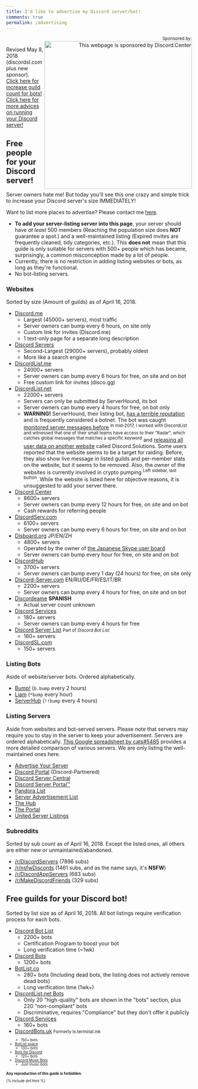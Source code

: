 ```yaml
---
title: I'd like to advertise my Discord server/bot!
comments: true
permalink: /advertising
---
```


<meta name="og:title" content="I'd like to advertise my Discord server/bot!">
<meta name="og:description" content="Need people for your Discord server? Need guilds for your Discord bots? This guide introduces various ways to achieve your goal!">

<p align="right"><small>Sponsored by:</small><br />
<a href="https://discord.center/?a=cod4xXUltltp"><img src="https://cdn.discordapp.com/attachments/443377744143974420/443405967254618123/dcad.png" alt="This webpage is sponsored by Discord.Center" width="400" align="right" /></a></p>

Revised May 8, 2018 (discordsl.com plus new sponsor).<br />[Click here for increase guild count for bots!](#free-guilds-for-your-discord-bot)<br />[Click here for more advices on running your Discord server!](./discord-server-guide)
## Free people for your Discord server!

Server owners hate me! But today you'll see this one crazy and simple trick to increase your Discord server's size IMMEDIATELY!

Want to list more places to advertise? Please contact me [here](https://discord.gg/013MqTM1p1qm52VcZ).

* **To add your server-listing server into this page**, your server should have *at least* 500 members (Reaching the population size does **NOT** guarantee a spot.) and a well-maintained listing (Expired invites are frequently cleaned, tidy categories, etc.). This **does not** mean that this guide is only suitable for servers with 500+ people which has became, surprisingly, a common misconception made by a lot of people.
* Currently, there is no restriction in adding listing websites or bots, as long as they're functional.
* No bot-listing servers.
  
### Websites
Sorted by size (Amount of guilds) as of April 16, 2018.

* [Discord.me](http://discord.me)
  * Largest (45000+ servers), most traffic
  * Server owners can bump every 6 hours, on site only
  * Custom link for invites (Discord.me)
  * 1 text-only page for a separate long description
* [Discord Servers](http://discservs.co)
  * Second-Largest (29000+ servers), probably oldest
  * More like a search engine
* [DiscordList.me](http://discordlist.me)
  * 24000+ servers
  * Server owners can bump every 6 hours for free, on site and on bot
  * Free custom link for invites (disco.gg)
* [DiscordList.net](http://discordlist.net)
  * 22000+ servers
  * Servers can only be submitted by ServerHound, its bot 
  * Server owners can bump every 4 hours for free, on bot only
  * **WARNING!** ServerHound, their listing bot, [has a terrible reputation](https://www.reddit.com/search?q=serverhound) and is frequently considered a botnet. The bot was caught [monitored server messages before](https://www.reddit.com/r/discordapp/comments/5sz8qo/does_serverhound_secretly_log_your_servers_chat/) <sup>In mid-2017, I worked with DiscordList and witnessed that one of their small teams have access to their "Radar", which catches global messages that matches a specific keyword</sup> and [releasing all user data on another website](https://www.reddit.com/r/discordapp/comments/79e79e/serverhound_website_taken_down/) called Discord.Solutions. Some users reported that the website seems to be a target for raiding. Before, they also show live message in listed guilds and per-member stats on the website, but it seems to be removed. Also, the owner of the websites is currently involved in crypto pumping <sup>Left sidebar, last button</sup>. While the website is listed here for objective reasons, it is unsuggested to add your server there.
* [Discord Center](https://discord.center/?a=cod4xXUltltp)
  * 8600+ servers
  * Server owners can bump every 12 hours for free, on site and on bot
  * Cash rewards for referring people
* [DiscordServ.com](http://discordserv.com)
  * 6100+ servers
  * Server owners can bump every 6 hours for free, on site and on bot
* [Disboard.org](http://disboard.org/?ref=austinhuang.me) JP/EN/ZH
  * 4800+ servers
  * Operated by the owner of [the Japanese Skype user board](http://skypech.com)
  * Server owners can bump every hour for free, on site and on bot
* [DiscordHub](https://discordhub.com/servers/list)
  * 3700+ servers
  * Server owners can bump every 1 day (24 hours) for free, on site only
* [Discord-Server.com](http://discord-server.com) EN/RU/DE/FR/ES/IT/BR
  * 2200+ servers
  * Server owners can bump every 4 hours for free, on site and on bot
* [Discordeame](http://discordea.net) **SPANISH**
  * Actual server count unknown
* [Discord Services](http://discord.services)
  * 180+ servers
  * Server owners can bump every 4 hours for free
* [Discord Server List](https://discordbots.org/servers) <small>Part of <i>Discord Bot List</i></small>
  * 160+ servers
* [DiscordSL.com](https://discordsl.com/)
  * 150+ servers

### Listing Bots
Aside of website/server bots. Ordered alphabetically.

* [Bump!](https://discordapp.com/oauth2/authorize?client_id=354107917508673547&scope=bot&permissions=1341643969) (`b.bump` every 2 hours)
* [Liam](https://liam.advertise.racing/) (`*bump` every hour)
* [ServerHub](https://discordapp.com/oauth2/authorize?client_id=277420177283481601&scope=bot&permissions=351297) (`!!bump` every 4 hours)

### Listing Servers
Aside from websites and bot-served servers. Please note that servers may require you to stay in the server to keep your advertisement. Servers are ordered alphabetically. [This Google spreadsheet by cats#5485](https://docs.google.com/spreadsheets/d/1Ia8VYVrnggQR1Kvb982DzbjZMXjqqrtETPVE9ri7Jag/edit#gid=0) provides a more detailed comparison of various servers. We are only listing the well-maintained ones here.

* [Advertise Your Server](https://discord.gg/RrjdrGQ)
* [Discord Portal](https://discord.gg/KmZETQW) (Discord-Partnered)
* [Discord Server Central](http://discord.gg/PrzjCjG)
* [Discord Server Portal™](https://discord.gg/DbZd8pg)
* [Pandora List](https://discord.gg/mU9ezQ2)
* [Server Advertisement List](http://discord.gg/Gb9gjd3)
* [The Hub](https://discord.gg/dGUC3F6)
* [The Portal](https://discord.gg/6HtGJ98)
* [United Server Listings](https://discord.gg/HbATpW2)

### Subreddits
Sorted by sub count as of April 16, 2018. Except the listed ones, all others are either new or unmaintained/abandoned.

* [/r/DiscordServers](https://www.reddit.com/r/discordservers/) (7896 subs)
* [/r/nsfwDiscords](https://www.reddit.com/r/nsfwDiscords/) (1461 subs, and as the name says, it's **NSFW**)
* [/r/DiscordAppServers](https://www.reddit.com/r/DiscordAppServers/) (683 subs)
* [/r/MakeDiscordFriends](https://www.reddit.com/r/MakeDiscordFriends/) (329 subs)

## Free guilds for your Discord bot!
Sorted by list size as of April 16, 2018. All bot listings require verification process for each bots.

* [Discord Bot List](https://discordbots.org)
  * 2200+ bots
  * Certification Program to boost your bot
  * Long verification time (~1wk)
* [Discord Bots](https://bots.discord.pw)
  * 1200+ bots
* [BotList.co](https://botlist.co/bots/filter?category=&platform=15&order=date)
  * 280+ bots (Including dead bots, the listing does not actively remove dead bots)
  * Long verification time (1wk+)
* [DiscordList.net Bots](https://bots.discordlist.net)
  * Only 20 "high-quality" bots are shown in the "bots" section, plus 220 "non-compliant" bots
  * Discriminative, requires "Compliance" but they don't offer it publicly
* [Discord.Services](http://discord.services/bots/?ref=austinhuang.me)
  * 160+ bots
* [DiscordBots.uk](https://discordbots.co.uk/) <small>Formerly ls.terminal.ink<small>
  * 150+ bots
* [BotList.space](https://botlist.space/?ref=austinhuang.me)
  * 130+ bots
* [Bots for Discord](https://botsfordiscord.com/?ref=austinhuang.me)
  * 120+ bots
* [Discord Music Bots](https://www.discordmusicbots.com/?ref=austinhuang.me)
  * Just music bots

**Any reproduction of this guide is forbidden.**

{% include def.html %}
